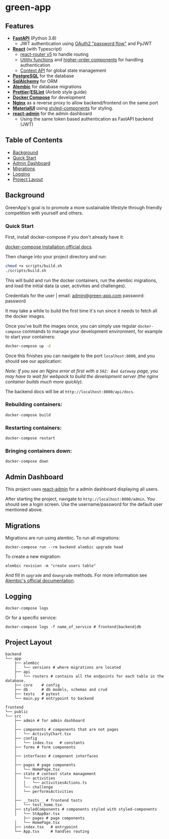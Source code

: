 # green-app

## Features

- **[FastAPI](https://fastapi.tiangolo.com/)** (Python 3.8)
  - JWT authentication using [OAuth2 "password
    flow"](https://fastapi.tiangolo.com/tutorial/security/simple-oauth2/) and
    PyJWT
- **[React](https://reactjs.org/)** (with Typescript)
  - [react-router v5](https://reacttraining.com/react-router/) to handle routing
  - [Utility functions](#Frontend-Utilities) and [higher-order
    components](#Higher-Order-Components) for handling authentication
  - [Context API](https://reactjs.org/docs/context.html) for global state management
- **[PostgreSQL](https://www.postgresql.org/)** for the database
- **[SqlAlchemy](https://www.sqlalchemy.org/)** for ORM
- **[Alembic](https://alembic.sqlalchemy.org/en/latest/)** for database
  migrations
- **[Prettier](https://prettier.io/)**/**[ESLint](https://eslint.org/)** (Airbnb
  style guide)
- **[Docker Compose](https://docs.docker.com/compose/)** for development
- **[Nginx](https://www.nginx.com/)** as a reverse proxy to allow
  backend/frontend on the same port
- **[MaterialUI](https://material-ui.com/)** using
  [styled-components](https://styled-components.com/) for styling.
- **[react-admin](https://github.com/marmelab/react-admin)** for the admin
  dashboard
  - Using the same token based authentication as FastAPI backend (JWT)


## Table of Contents

- [Background](#background)
- [Quick Start](#quick-start)
- [Admin Dashboard](#admin-dashboard)
- [Migrations](#migrations)
- [Logging](#logging)
- [Project Layout](#project-layout)


## Background

GreenApp's goal is to promote a more sustainable lifestyle through friendly competition with yourself and others.

### Quick Start

First, install docker-compose if you don't already have it:

[docker-compose installation official
docs](https://docs.docker.com/compose/install/).

Then change into your project directory and run:

```bash
chmod +x scripts/build.sh
./scripts/build.sh
```

This will build and run the docker containers, run the alembic migrations, and load the initial data (a user, activities and challenges).

Credentials for the user |
email: admin@green-app.com
password: password

It may take a while to build the first time it's run since it needs to fetch all the docker images.

Once you've built the images once, you can simply use regular `docker-compose`
commands to manage your development environment, for example to start your
containers:

```bash
docker-compose up -d
```

Once this finishes you can navigate to the port `localhost:8000`, and you should see our application:

_Note: If you see an Nginx error at first with a `502: Bad Gateway` page, you may have to wait for webpack to build the development server (the nginx container builds much more quickly)._

The backend docs will be at `http://localhost:8000/api/docs`.


### Rebuilding containers:

```
docker-compose build
```

### Restarting containers:

```
docker-compose restart
```

### Bringing containers down:

```
docker-compose down
```

## Admin Dashboard

This project uses [react-admin](https://marmelab.com/react-admin/) for a admin dashboard displaying all users.

After starting the project, navigate to `http://localhost:8000/admin`. You
should see a login screen. Use the username/password for the default user mentioned above.

## Migrations

Migrations are run using alembic. To run all migrations:

```
docker-compose run --rm backend alembic upgrade head
```

To create a new migration:

```
alembic revision -m "create users table"
```

And fill in `upgrade` and `downgrade` methods. For more information see
[Alembic's official documentation](https://alembic.sqlalchemy.org/en/latest/tutorial.html#create-a-migration-script).

## Logging

```
docker-compose logs
```

Or for a specific service:

```
docker-compose logs -f name_of_service # frontend|backend|db
```

## Project Layout

```
backend
└── app
    ├── alembic
    │   └── versions # where migrations are located
    ├── api
    │   └── routers # contains all the endpoints for each table in the database.
    ├── core    # config
    ├── db      # db models, schemas and crud
    ├── tests   # pytest
    └── main.py # entrypoint to backend

frontend
└── public
└── src
    ├── admin # for admin dashboard
    │ 
    ├── components # components that are not pages
    │   └── ActivityChart.tsx
    ├── config
    │   └── index.tsx   # constants
    ├── forms # form components
    │ 
    ├── interfaces # component interfaces
    │ 
    ├── pages # page components
    │   └── HomePage.tsx
    ├── state # context state management
    │   └── activities
    │   │   └── activitiesActions.ts
    │   └── challenge
    │   └── performsActivities
    │  
    ├── __tests__ # frontend tests
    │   └── test_home.tsx
    ├── styledComponents # components styled with styled-components
    │   └── StAppBar.tsx
        ├── pages # page components
    │   └── HomePage.tsx
    ├── index.tsx   # entrypoint
    └── App.tsx     # handles routing
```
